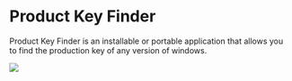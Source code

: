 # Product Key Finder
Product Key Finder is an installable or portable application that allows you to find the production key of any version of windows.

<img src="https://www.mariusbinary.altervista.org/assets/product_key_finder/docs/prev1.PNG" />
